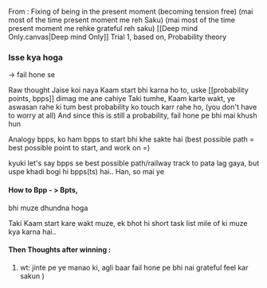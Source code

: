 From  : Fixing of being in the present moment (becoming tension free)
(mai most of the time present moment me reh Saku)
(mai most of the time present moment me rehke grateful reh saku)
[[Deep mind Only.canvas|Deep mind Only]]
Trial 1, based on, 
Probability theory 

### Isse kya hoga 
-> fail hone se

 Raw thought
	 Jaise koi naya Kaam start bhi karna ho to, uske [[probability points, bpps]] dimag me ane cahiye 
	 Taki tumhe, Kaam karte wakt, ye aswasan rahe ki tum best probability ko touch karr rahe ho, (you don't have to worry at all) 
	 And since this is still a probability, fail hone pe bhi mai khush hun  

Analogy 
	bpps, ko ham bpps to start bhi khe sakte hai 
		(best possible path = 
		best possible point to start, and work on =)
	
kyuki let's say bpps se best possible path/railway track to pata lag gaya, but uspe khadi bogi hi bpps(ts) hai.. 
Han, so mai ye 
#### How to Bpp - > Bpts, 
bhi muze dhundna hoga 

Taki Kaam start kare wakt muze, ek bhot hi short task list mile of ki muze kya karna hai.. 















#### Then Thoughts after winning :  
1. wt: jinte pe ye manao ki, agli baar fail hone pe bhi nai grateful feel kar sakun )


